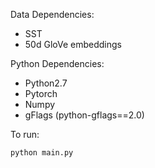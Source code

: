 Data Dependencies:

- SST
- 50d GloVe embeddings

Python Dependencies:

- Python2.7
- Pytorch
- Numpy
- gFlags (python-gflags==2.0)

To run:

```
python main.py
```



